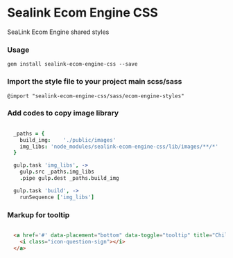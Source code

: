 # Sealink Ecom Engine CSS

SeaLink Ecom Engine shared styles


### Usage

    gem install sealink-ecom-engine-css --save


### Import the style file to your project main scss/sass

    @import "sealink-ecom-engine-css/sass/ecom-engine-styles"


### Add codes to copy image library

```coffee

  _paths = {
    build_img:    './public/images'
    img_libs: 'node_modules/sealink-ecom-engine-css/lib/images/**/*'
  }

  gulp.task 'img_libs', ->
    gulp.src _paths.img_libs
    .pipe gulp.dest _paths.build_img

  gulp.task 'build', ->
    runSequence ['img_libs']
```

### Markup for tooltip

```html

  <a href='#' data-placement="bottom" data-toggle="tooltip" title="Child age range is 3-14 years">
    <i class="icon-question-sign"></i>
  </a>

```